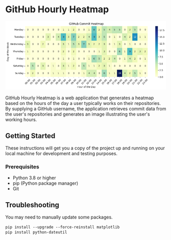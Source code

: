 # GitHub Hourly Heatmap
![GitHub Hourly Heatmap](example.png)

GitHub Hourly Heatmap is a web application that generates a heatmap based on the hours of the day a user typically works on their repositories. By supplying a GitHub username, the application retrieves commit data from the user's repositories and generates an image illustrating the user's working hours.


## Getting Started

These instructions will get you a copy of the project up and running on your local machine for development and testing purposes.

### Prerequisites

- Python 3.8 or higher
- pip (Python package manager)
- Git

## Troubleshooting
You may need to manually update some packages. 

```
pip install --upgrade --force-reinstall matplotlib
pip install python-dateutil
```


